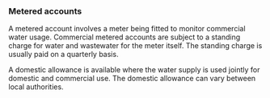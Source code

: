 ###  Metered accounts

A metered account involves a meter being fitted to monitor commercial water
usage. Commercial metered accounts are subject to a standing charge for water
and wastewater for the meter itself. The standing charge is usually paid on a
quarterly basis.

A domestic allowance is available where the water supply is used jointly for
domestic and commercial use. The domestic allowance can vary between local
authorities.

